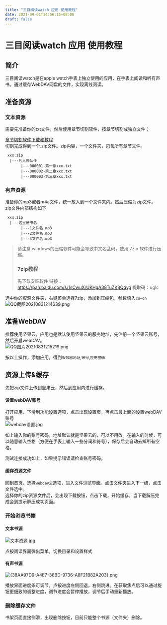 ```yaml
---
title: "三目阅读watch 应用 使用教程"
date: 2021-09-01T14:56:15+08:00
draft: false
---
```



# 三目阅读watch 应用 使用教程

## 简介

三目阅读watch是在apple watch手表上独立使用的应用，在手表上阅读和听有声书。通过缓存WebDAV网盘的文件，实现离线阅读。

## 准备资源

### 文本资源  
需要先准备你的txt文件，然后使用章节切割软件，按章节切割成独立文件；

[章节切割软件下载和教程](https://www.jianshu.com/p/06af5d0e33fe)  
切割完成得到一个.zip文件。zip内容，一个文件夹，包含所有章节文件。

```
 xxx.zip
  |---凡人修仙传
       |---000001-第一章xxx.txt
       |---000002-第二章xxx.txt
       |---000003-第三章xxx.txt
```

### 有声资源  
准备你的mp3或者m4a文件，统一放入到一个文件夹内。然后压缩为zip文件。zip文件内部结构如下
```
 xxx.zip
  |---这里是书名
       |---1文件名.mp3
       |---2文件名.mp3
       |---3文件名.mp3
```
> 请注意,windows的压缩软件可能会导致中文名乱码，使用 7zip 软件进行压缩。  
> ### 7zip教程  
> 先下载安装软件
> 链接：https://pan.baidu.com/s/1sCwuXrUKHgA38TuZK8Qqvg 
> 提取码：uglc  

选中你的资源文件夹，右键菜单选择7zip，添加到压缩包，参数填入`cu=on`
![QQ截图20210831214639.png](http://inews.gtimg.com/newsapp_ls/0/13940602260/0)

## 准备WebDAV  
推荐使用坚果云，应用也是默认使用坚果云的服务地址，先注册一个坚果云账号，然后开启webDAV。  
![QQ图片20210831215219.png](http://inews.gtimg.com/newsapp_ls/0/13940602569/0)  

按以上操作，添加应用，得到`服务器地址`,`账号`,`应用密码`  
## 资源上传&缓存  
先把zip文件上传到坚果云，然后到应用内进行缓存。  
#### 设置webDAV账号  
打开应用，下滑到功能设置选项，点击出现设置页，再点击最上面的设置webDAV账号  
![webdav设置.jpg](http://inews.gtimg.com/newsapp_ls/0/13940602810/0)


如上输入你的账号密码，地址默认就是坚果云的，可以不用改。在输入的时候，可以随意输入空格（方便在手表上输入一些分词和符号），保存后会自动去掉所有空格。  

测试连接成功如上，如果提示错误请检查账号密码。  

#### 缓存资源文件  

回到首页，选择`webdav云`选项，进入文件浏览界面。点击文件夹进入下一级，点击文件选中。  
选择你的zip资源文件后，会出现下载按钮，点击下载，开始缓存，当下载解压完成会到提示解压成功页面。

### 开始浏览书籍  

#### 文本书源   
![文本资源.jpg](http://inews.gtimg.com/newsapp_ls/0/13940603060/0)   

点按阅读界面弹出菜单，切换目录和设置样式


#### 有声书源  
![{38AA97D9-A4E7-36BD-9736-A8F21B82A203}.png](http://inews.gtimg.com/newsapp_ls/0/13940603398/0)

播放界面进度条可调节，点按进度左侧回退，右侧跳进。在获取焦点后可以通过旋钮更细致的调整进度，调节进度会暂停播放，调节后手动重新播放。

### 删除缓存文件  
书架页面直接侧滑，出现删除按钮，目前只能整个书源（文件夹）删除。